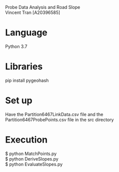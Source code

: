 Probe Data Analysis and Road Slope  
Vincent Tran [A20396585]  

# Language

Python 3.7  


# Libraries

pip install pygeohash


# Set up

Have the Partition6467LinkData.csv file and the Partition6467ProbePoints.csv file in the src directory


# Execution

$ python MatchPoints.py  
$ python DeriveSlopes.py  
$ python EvaluateSlopes.py  

